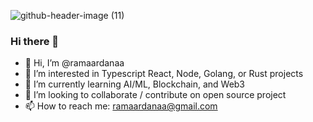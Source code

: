 ![github-header-image (11)](https://github.com/ramaardanaa/ramaardanaa/assets/57292815/cae04837-7666-41b9-81f1-31fe786884f9)


### Hi there 👋

- 👋 Hi, I’m @ramaardanaa
- 👀 I’m interested in Typescript React, Node, Golang, or Rust projects
- 🌱 I’m currently learning AI/ML, Blockchain, and Web3
- 👯 I’m looking to collaborate / contribute on open source project
- 📫 How to reach me: ramaardanaa@gmail.com

